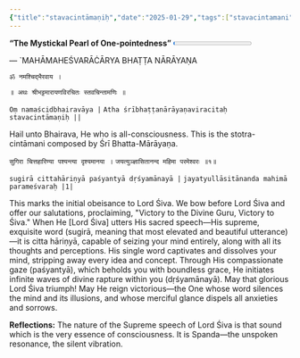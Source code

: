 ```yaml
---
{"title":"stavacintāmaṇiḥ","date":"2025-01-29","tags":["stavacintamani","bhattanarayana","scriptures"],"publish":true,"path":"scriptures/stavacintāmaṇiḥ.md","permalink":"/scriptures/stavacintamani/","PassFrontmatter":true}
---
```


<span class="center-text">**“The Mystickal Pearl of One-pointedness”** <progress id="file" max="100" value="01">01%</progress></span>

<span class="center-text">— `MAHĀMAHEŚVARĀĊĀRYA BHAṬṬA NĀRĀYAṆA</span>

<span class="center-text">`ॐ नमश्चिद्भैरवाय ।`</span>

<span class="center-text">`॥ अथः श्रीभट्टमारायणविरचितः स्तवचिन्तामणिः ॥`</span>

<span class="center-text">`Oṃ namaścidbhairavāya |`</span>
<span class="center-text">`Atha śrībhaṭṭanārāyaṇaviracitaḥ stavacintāmaṇiḥ ||`</span>

<span class="center-text">Hail unto Bhairava, He who is all-consciousness.</span>
<span class="center-text">This is the stotra-cintāmani composed by Śrī Bhatta-Mārāyaṇa.</span>

<span class="center-text">`सुगिरा चित्तहारिण्या पश्यन्त्या दृश्यमानया ।`</span>
<span class="center-text">`जयत्युञ्ज्ञासितानन्द महिमा परमेश्वरः ॥१॥`</span>

<span class="center-text">`sugirā cittahāriṇyā paśyantyā dṛśyamānayā |`</span>
<span class="center-text">`jayatyullāsitānanda mahimā parameśvaraḥ |1|`</span>

<span class="center-text">This marks the initial obeisance to Lord Śiva. We bow before Lord Śiva and offer our salutations, proclaiming, "Victory to the Divine Guru, Victory to Śiva." When He [Lord Śiva] utters His sacred speech—His supreme, exquisite word (sugirā, meaning that most elevated and beautiful utterance)—it is citta hāriṇyā, capable of seizing your mind entirely, along with all its thoughts and perceptions. His single word captivates and dissolves your mind, stripping away every idea and concept. Through His compassionate gaze (paśyantyā), which beholds you with boundless grace, He initiates infinite waves of divine rapture within you (dṛśyamānayā). May that glorious Lord Śiva triumph! May He reign victorious—the One whose word silences the mind and its illusions, and whose merciful glance dispels all anxieties and sorrows.</span>

<span class="center-text">**Reflections:**</span>
<span class="center-text">The nature of the Supreme speech of Lord Śiva is that sound which is the very essence of consciousness. It is Spanda—the unspoken resonance, the silent vibration.</span>